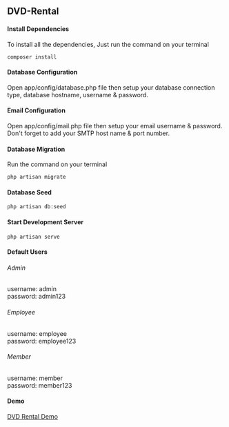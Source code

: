 ## DVD-Rental


#### Install Dependencies

To install all the dependencies, Just run the command on your terminal

```
composer install
```

#### Database Configuration

Open app/config/database.php file then setup your database connection type, database hostname, username & password.

#### Email Configuration

Open app/config/mail.php file then setup your email username & password. Don't forget to add your SMTP host name & port number.

#### Database Migration
Run the command on your terminal

```
php artisan migrate
```

#### Database Seed

```
php artisan db:seed
```

#### Start Development Server

```
php artisan serve
```

#### Default Users

###### Admin

username: admin <br />
password: admin123

###### Employee

username: employee <br />
password: employee123

###### Member

username: member <br />
password: member123


#### Demo

[DVD Rental Demo](http://dvdrental.iftekhersunny.com)
